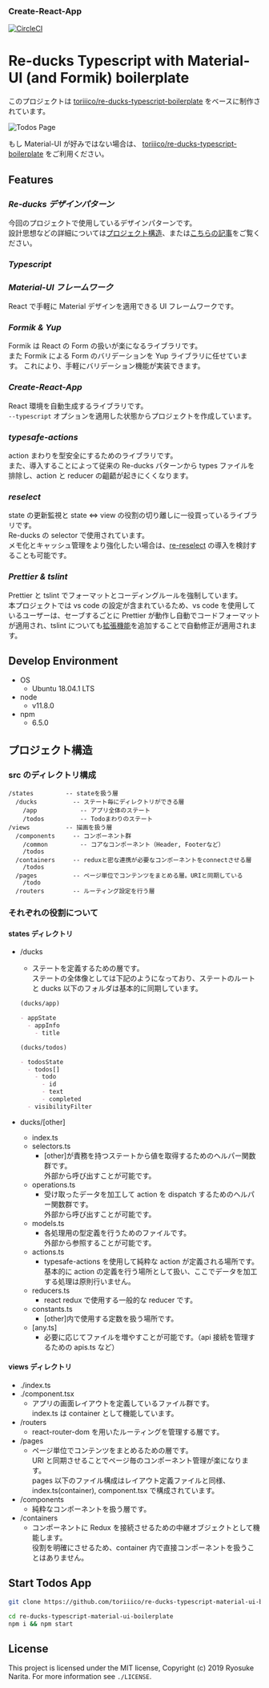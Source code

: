 ### Create-React-App

[![CircleCI](https://circleci.com/gh/toriiico/re-ducks-typescript-material-ui-boilerplate/tree/master.svg?style=svg&circle-token=06dbf3564058a70e10cc00314540cc13f44ecfdd)](https://circleci.com/gh/toriiico/re-ducks-typescript-material-ui-boilerplate/tree/master)

# Re-ducks Typescript with Material-UI (and Formik) boilerplate

このプロジェクトは [toriiico/re-ducks-typescript-boilerplate](https://github.com/toriiico/re-ducks-typescript-boilerplate) をベースに制作されています。

![Todos Page](https://user-images.githubusercontent.com/43000286/54735181-ddaad600-4be7-11e9-8351-1565d66a6d2b.png)

もし Material-UI が好みではない場合は、 [toriiico/re-ducks-typescript-boilerplate](https://github.com/toriiico/re-ducks-typescript-boilerplate) をご利用ください。

## Features

### _Re-ducks デザインパターン_

今回のプロジェクトで使用しているデザインパターンです。  
設計思想などの詳細については[プロジェクト構造](#project-structure)、または[こちらの記事](https://medium.freecodecamp.org/scaling-your-redux-app-with-ducks-6115955638be)をご覧ください。

### _Typescript_

### _Material-UI フレームワーク_

React で手軽に Material デザインを適用できる UI フレームワークです。

### _Formik & Yup_

Formik は React の Form の扱いが楽になるライブラリです。  
また Formik による Form のバリデーションを Yup ライブラリに任せています。
これにより、手軽にバリデーション機能が実装できます。

### _Create-React-App_

React 環境を自動生成するライブラリです。  
`--typescript` オプションを適用した状態からプロジェクトを作成しています。

### _typesafe-actions_

action まわりを型安全にするためのライブラリです。  
また、導入することによって従来の Re-ducks パターンから types ファイルを排除し、action と reducer の齟齬が起きにくくなります。

### _reselect_

state の更新監視と state <=> view の役割の切り離しに一役買っているライブラリです。  
Re-ducks の selector で使用されています。  
メモ化とキャッシュ管理をより強化したい場合は、[re-reselect](https://github.com/toomuchdesign/re-reselect) の導入を検討することも可能です。

### _Prettier & tslint_

Prettier と tslint でフォーマットとコーディングルールを強制しています。  
本プロジェクトでは vs code の設定が含まれているため、vs code を使用しているユーザーは、セーブするごとに Prettier が動作し自動でコードフォーマットが適用され、tslint についても[拡張機能](https://marketplace.visualstudio.com/items?itemName=ms-vscode.vscode-typescript-tslint-plugin)を追加することで自動修正が適用されます。

## Develop Environment

- OS
  - Ubuntu 18.04.1 LTS
- node
  - v11.8.0
- npm
  - 6.5.0

<a id="project-structure"></a>

## プロジェクト構造

### src のディレクトリ構成

```
/states         -- stateを扱う層
  /ducks          -- ステート毎にディレクトリができる層
    /app            -- アプリ全体のステート
    /todos          -- Todoまわりのステート
/views          -- 描画を扱う層
  /components     -- コンポーネント群
    /common         -- コアなコンポーネント（Header, Footerなど）
    /todos
  /containers     -- reduxと密な連携が必要なコンポーネントをconnectさせる層
    /todos
  /pages          -- ページ単位でコンテンツをまとめる層。URIと同期している
    /todo
  /routers        -- ルーティング設定を行う層
```

### それぞれの役割について

#### states ディレクトリ

- /ducks

  - ステートを定義するための層です。  
    ステートの全体像としては下記のようになっており、ステートのルートと ducks 以下のフォルダは基本的に同期しています。

  ```md
  (ducks/app)

  - appState
    - appInfo
      - title

  (ducks/todos)

  - todosState
    - todos[]
      - todo
        - id
        - text
        - completed
    - visibilityFilter
  ```

- ducks/\[other\]
  - index.ts
  - selectors.ts
    - \[other\]が責務を持つステートから値を取得するためのヘルパー関数群です。  
      外部から呼び出すことが可能です。
  - operations.ts
    - 受け取ったデータを加工して action を dispatch するためのヘルパー関数群です。  
      外部から呼び出すことが可能です。
  - models.ts
    - 各処理用の型定義を行うためのファイルです。  
      外部から参照することが可能です。
  - actions.ts
    - typesafe-actions を使用して純粋な action が定義される場所です。  
      基本的に action の定義を行う場所として扱い、ここでデータを加工する処理は原則行いません。
  - reducers.ts
    - react redux で使用する一般的な reducer です。
  - constants.ts
    - \[other\]内で使用する定数を扱う場所です。
  - \[any.ts\]
    - 必要に応じてファイルを増やすことが可能です。（api 接続を管理するための apis.ts など）

#### views ディレクトリ

- ./index.ts
- ./component.tsx
  - アプリの画面レイアウトを定義しているファイル群です。  
    index.ts は container として機能しています。
- /routers
  - react-router-dom を用いたルーティングを管理する層です。
- /pages
  - ページ単位でコンテンツをまとめるための層です。  
    URI と同期させることでページ毎のコンポーネント管理が楽になります。  
    pages 以下のファイル構成はレイアウト定義ファイルと同様、index.ts(container), component.tsx で構成されています。
- /components
  - 純粋なコンポーネントを扱う層です。
- /containers
  - コンポーネントに Redux を接続させるための中継オブジェクトとして機能します。  
    役割を明確にさせるため、container 内で直接コンポーネントを扱うことはありません。

## Start Todos App

```bash
git clone https://github.com/toriiico/re-ducks-typescript-material-ui-boilerplate.git

cd re-ducks-typescript-material-ui-boilerplate
npm i && npm start
```

## License

This project is licensed under the MIT license, Copyright (c) 2019 Ryosuke Narita.
For more information see `./LICENSE`.

